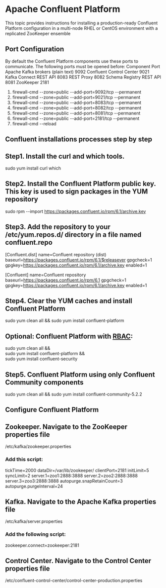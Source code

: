 
# Apache Confluent Platform
This topic provides instructions for installing a production-ready Confluent 
Platform configuration in a multi-node RHEL or CentOS environment 
with a replicated ZooKeeper ensemble

## Port Configuration
By default the Confluent Platform components use these ports to communicate. 
The following ports must be opened before: 
Component                                     	Port
Apache Kafka brokers (plain text)    			9092
Confluent Control Center            			9021
Kafka Connect REST API            				8083
REST Proxy                                    	8082
Schema Registry REST API            			8081
ZooKeeper                                    	2181

1. firewall-cmd --zone=public --add-port=9092/tcp --permanent
2. firewall-cmd --zone=public --add-port=9021/tcp --permanent
3. firewall-cmd --zone=public --add-port=8083/tcp --permanent
4. firewall-cmd --zone=public --add-port=8082/tcp --permanent
5. firewall-cmd --zone=public --add-port=8081/tcp --permanent
6. firewall-cmd --zone=public --add-port=2181/tcp --permanent
7. firewall-cmd --reload

## Confluent installations processes step by step

## Step1. Install the curl and which tools.
sudo yum install curl which
## Step2. Install the Confluent Platform public key. This key is used to sign packages in the YUM repository
sudo rpm --import https://packages.confluent.io/rpm/6.1/archive.key
## Step3. Add the repository to your /etc/yum.repos.d/ directory in a file named confluent.repo
[Confluent.dist]
name=Confluent repository (dist)
baseurl=https://packages.confluent.io/rpm/6.1/$releasever
gpgcheck=1
gpgkey=https://packages.confluent.io/rpm/6.1/archive.key
enabled=1

[Confluent]
name=Confluent repository
baseurl=https://packages.confluent.io/rpm/6.1
gpgcheck=1
gpgkey=https://packages.confluent.io/rpm/6.1/archive.key
enabled=1
## Step4. Clear the YUM caches and install Confluent Platform
sudo yum clean all && sudo yum install confluent-platform
## Optional: Confluent Platform with [RBAC](https://docs.confluent.io/platform/current/security/rbac/index.html#rbac-overview):
sudo yum clean all && \
sudo yum install confluent-platform && \
sudo yum install confluent-security

## Step5. Confluent Platform using only Confluent Community components
sudo yum clean all &&  sudo yum install confluent-community-5.2.2
## Configure Confluent Platform
## Zookeeper. Navigate to the ZooKeeper properties file
/etc/kafka/zookeeper.properties
### Add this script:
tickTime=2000
dataDir=/var/lib/zookeeper/
clientPort=2181
initLimit=5
syncLimit=2
server.1=zoo1:2888:3888
server.2=zoo2:2888:3888
server.3=zoo3:2888:3888
autopurge.snapRetainCount=3
autopurge.purgeInterval=24

## Kafka. Navigate to the Apache Kafka properties file 
/etc/kafka/server.properties
### Add the following script:
zookeeper.connect=zookeeper:2181

## Control Center. Navigate to the Control Center properties file
/etc/confluent-control-center/control-center-production.properties
